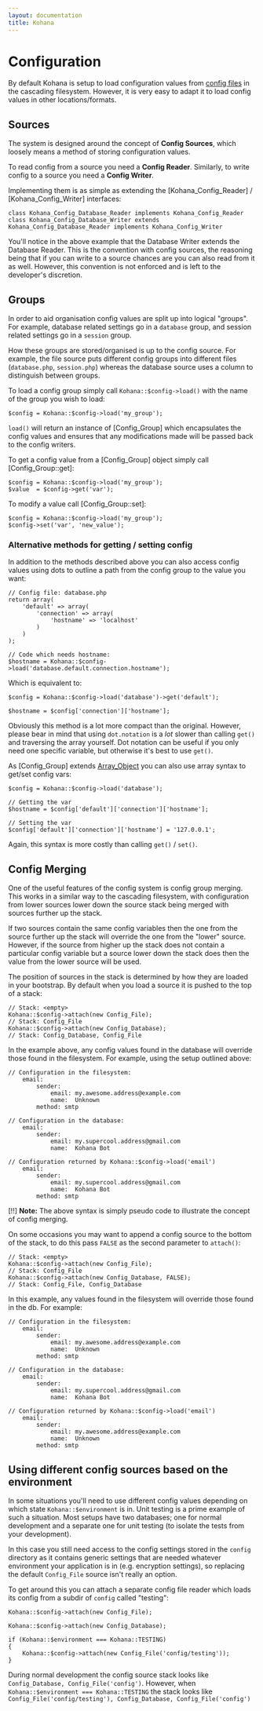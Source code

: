 ```yaml
---
layout: documentation
title: Kohana
---
```

# Configuration

By default Kohana is setup to load configuration values from [config files](/documentation/kohana/files/config) in the
cascading filesystem.  However, it is very easy to adapt it to load config values in other
locations/formats.

## Sources

The system is designed around the concept of **Config Sources**, which loosely means a method of
storing configuration values.

To read config from a source you need a **Config Reader**. Similarly, to write config to a source
you need a **Config Writer**.

Implementing them is as simple as extending the
[Kohana_Config_Reader] / [Kohana_Config_Writer] interfaces:

	class Kohana_Config_Database_Reader implements Kohana_Config_Reader
	class Kohana_Config_Database_Writer extends Kohana_Config_Database_Reader implements Kohana_Config_Writer

You'll notice in the above example that the Database Writer extends the Database Reader.
This is the convention with config sources, the reasoning being that if you can write to a
source chances are you can also read from it as well. However, this convention is not enforced
and is left to the developer's discretion.

## Groups

In order to aid organisation config values are split up into logical "groups".  For example,
database related settings go in a `database` group, and session related settings go in a
`session` group.

How these groups are stored/organised is up to the config source.  For example, the file source
puts different config groups into different files (`database.php`, `session.php`) whereas
the database source uses a column to distinguish between groups.

To load a config group simply call `Kohana::$config->load()` with the name of the group you wish to load:

	$config = Kohana::$config->load('my_group');

`load()` will return an instance of [Config_Group] which encapsulates the config values and ensures
that any modifications made will be passed back to the config writers.

To get a config value from a [Config_Group] object simply call [Config_Group::get]:

	$config = Kohana::$config->load('my_group');
	$value  = $config->get('var');

To modify a value call [Config_Group::set]:

	$config = Kohana::$config->load('my_group');
	$config->set('var', 'new_value');

### Alternative methods for getting / setting config

In addition to the methods described above you can also access config values using dots to outline a path
from the config group to the value you want:

	// Config file: database.php
	return array(
		'default' => array(
			'connection' => array(
				'hostname' => 'localhost'
			)
		)
	);

	// Code which needs hostname:
	$hostname = Kohana::$config->load('database.default.connection.hostname');


Which is equivalent to:

	$config = Kohana::$config->load('database')->get('default');

	$hostname = $config['connection']['hostname'];

Obviously this method is a lot more compact than the original. However, please bear in mind that using
`dot.notation` is a _lot_ slower than calling `get()` and traversing the array yourself.  Dot notation
can be useful if you only need one specific variable, but otherwise it's best to use `get()`.

As [Config_Group] extends [Array_Object](http://php.net/manual/en/class.arrayobject.php) you can also use array
syntax to get/set config vars:

	$config = Kohana::$config->load('database');

	// Getting the var
	$hostname = $config['default']['connection']['hostname'];

	// Setting the var
	$config['default']['connection']['hostname'] = '127.0.0.1';

Again, this syntax is more costly than calling `get()` / `set()`.

## Config Merging

One of the useful features of the config system is config group merging. This works in a similar way
to the cascading filesystem, with configuration from lower sources lower down the source stack being
merged with sources further up the stack.

If two sources contain the same config variables then the one from the source further up the stack will
override the one from the "lower" source.  However, if the source from higher up the stack does not contain
a particular config variable but a source lower down the stack does then the value from the lower source will
be used.

The position of sources in the stack is determined by how they are loaded in your bootstrap.
By default when you load a source it is pushed to the top of a stack:

    // Stack: <empty>
	Kohana::$config->attach(new Config_File);
	// Stack: Config_File
	Kohana::$config->attach(new Config_Database);
	// Stack: Config_Database, Config_File

In the example above, any config values found in the database will override those found in the filesystem.
For example, using the setup outlined above:

	// Configuration in the filesystem:
		email:
			sender:
				email: my.awesome.address@example.com
				name:  Unknown
			method: smtp

	// Configuration in the database:
		email:
			sender:
				email: my.supercool.address@gmail.com
				name:  Kohana Bot

	// Configuration returned by Kohana::$config->load('email')
		email:
			sender:
				email: my.supercool.address@gmail.com
				name:  Kohana Bot
			method: smtp

[!!] **Note:** The above syntax is simply pseudo code to illustrate the concept of config merging.

On some occasions you may want to append a config source to the bottom of the stack, to do this pass `FALSE`
as the second parameter to `attach()`:

	// Stack: <empty>
	Kohana::$config->attach(new Config_File);
	// Stack: Config_File
	Kohana::$config->attach(new Config_Database, FALSE);
	// Stack: Config_File, Config_Database

In this example, any values found in the filesystem will override those found in the db. For example:

	// Configuration in the filesystem:
		email:
			sender:
				email: my.awesome.address@example.com
				name:  Unknown
			method: smtp

	// Configuration in the database:
		email:
			sender:
				email: my.supercool.address@gmail.com
				name:  Kohana Bot

	// Configuration returned by Kohana::$config->load('email')
		email:
			sender:
				email: my.awesome.address@example.com
				name:  Unknown
			method: smtp

## Using different config sources based on the environment

In some situations you'll need to use different config values depending on which state `Kohana::$environment`
is in. Unit testing is a prime example of such a situation. Most setups have two databases; one for normal
development and a separate one for unit testing (to isolate the tests from your development).

In this case you still need access to the config settings stored in the `config` directory as it contains generic
settings that are needed whatever environment your application is in (e.g. encryption settings),
so replacing the default `Config_File` source isn't really an option.

To get around this you can attach a separate config file reader which loads its config from a subdir of `config` called
"testing":

	Kohana::$config->attach(new Config_File);

	Kohana::$config->attach(new Config_Database);

	if (Kohana::$environment === Kohana::TESTING)
	{
		Kohana::$config->attach(new Config_File('config/testing'));
	}

During normal development the config source stack looks like `Config_Database, Config_File('config')`.  However,
when `Kohana::$environment === Kohana::TESTING` the stack looks like `Config_File('config/testing'), Config_Database, Config_File('config')`